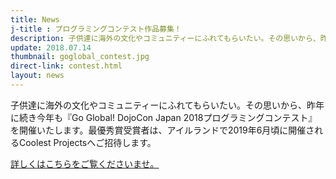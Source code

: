 ```yaml
---
title: News
j-title : プログラミングコンテスト作品募集！
description: 子供達に海外の文化やコミュニティーにふれてもらいたい。その思いから、昨年に続き今年も『Go Global! DojoCon Japan 2018プログラミングコンテスト』を開催いたします。最優秀賞受賞者は、アイルランドで2019年6月頃に開催されるCoolest Projectsへご招待します。
update: 2018.07.14
thumbnail: goglobal_contest.jpg
direct-link: contest.html
layout: news
---
```


子供達に海外の文化やコミュニティーにふれてもらいたい。その思いから、昨年に続き今年も『Go Global! DojoCon Japan 2018プログラミングコンテスト』を開催いたします。最優秀賞受賞者は、アイルランドで2019年6月頃に開催されるCoolest Projectsへご招待します。

[詳しくはこちらをご覧くださいませ。](/contest.html)
